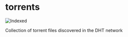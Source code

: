 torrents 
========
![Indexed](https://img.shields.io/badge/indexed-247396-blue)

Collection of torrent files discovered in the DHT network
